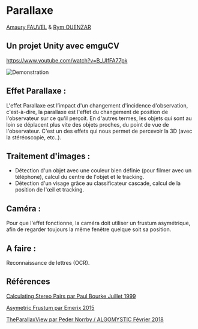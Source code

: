 # Parallaxe
[Amaury FAUVEL](https://github.com/AmauryFauvel) & [Rym OUENZAR](https://github.com/RymOUENZAR)

## Un projet Unity avec emguCV
https://www.youtube.com/watch?v=B_UIfFA77pk

![Demonstration](https://github.com/AmauryFauvel/Parallax/blob/master/Medias/Prototype.gif)

## Effet Parallaxe :
L'effet Parallaxe est l’impact d'un changement d'incidence d'observation, c'est-à-dire, la parallaxe est l'effet du changement de position de l'observateur sur ce qu'il perçoit. En d'autres termes, les objets qui sont au loin se déplacent plus vite des objets proches, du point de vue de l'observateur.
C'est un des effets qui nous permet de percevoir la 3D (avec la stéréoscopie, etc..).

## Traitement d'images :
- Détection d'un objet avec une couleur bien définie (pour filmer avec un téléphone), calcul du centre de l'objet et le tracking.
- Détection d'un visage grâce au classificateur cascade, calcul de la position de l'œil et tracking.

## Caméra :
Pour que l'effet fonctionne, la caméra doit utiliser un frustum asymétrique, afin de regarder toujours la même fenêtre quelque soit sa position.

## A faire :
Reconnaissance de lettres (OCR).

## Références
[Calculating Stereo Pairs par Paul Bourke Juillet 1999](http://paulbourke.net/stereographics/stereorender/)

[Asymetric Frustum par Emerix 2015](https://github.com/Emerix/AsymFrustum)

[TheParallaxView par Peder Norrby / ALGOMYSTIC Février 2018](https://www.anxious-bored.com/blog/)
